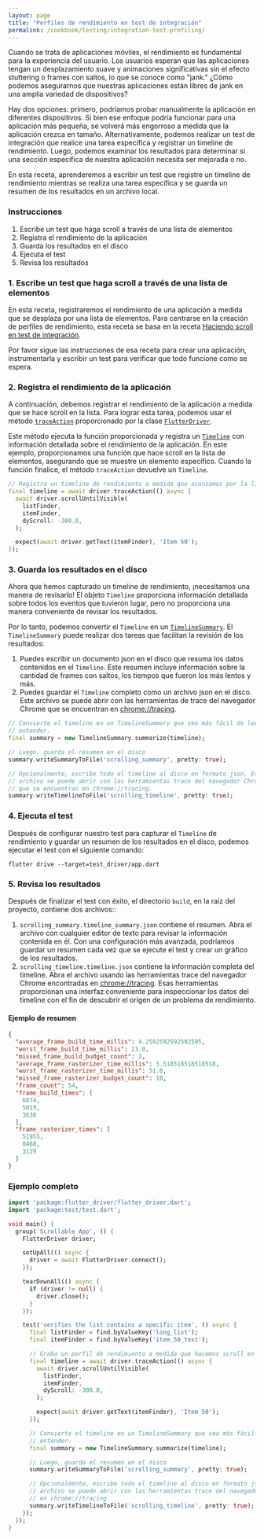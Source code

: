```yaml
---
layout: page
title: "Perfiles de rendimiento en test de integración"
permalink: /cookbook/testing/integration-test-profiling/
---
```


Cuando se trata de aplicaciones móviles, el rendimiento es fundamental para la experiencia del usuario. Los usuarios esperan que las aplicaciones tengan un desplazamiento suave y animaciones significativas sin el efecto stuttering o frames con saltos, lo que se conoce como "jank." ¿Cómo podemos asegurarnos que nuestras aplicaciones están libres de jank en una amplia variedad de dispositivos?

Hay dos opciones: primero, podríamos probar manualmente la aplicación en diferentes dispositivos. Si bien ese enfoque podría funcionar para una aplicación más pequeña, se volverá más engorroso a medida que la aplicación crezca en tamaño. Alternativamente, podemos realizar un test de integración que realice una tarea específica y registrar un timeline de rendimiento. Luego, podemos examinar los resultados para determinar si una sección específica de nuestra aplicación necesita ser mejorada o no.

En esta receta, aprenderemos a escribir un test que registre un timeline de rendimiento mientras se realiza una tarea específica y se guarda un resumen de los resultados en un archivo local.

### Instrucciones

  1. Escribe un test que haga scroll a través de una lista de elementos
  2. Registra el rendimiento de la aplicación
  3. Guarda los resultados en el disco
  4. Ejecuta el test
  5. Revisa los resultados

### 1. Escribe un test que haga scroll a través de una lista de elementos

En esta receta, registraremos el rendimiento de una aplicación a medida que se desplaza por una lista de elementos. Para centrarse en la creación de perfiles de rendimiento, esta receta se basa en la receta 
[Haciendo scroll en test de integración](/cookbook/testing/integration-test-scrolling/).

Por favor sigue las instrucciones de esa receta para crear una aplicación, instrumentarla y escribir un test para verificar que todo funcione como se espera.

### 2. Registra el rendimiento de la aplicación

A continuación, debemos registrar el rendimiento de la aplicación a medida que se hace scroll en la lista. Para lograr esta tarea, podemos usar el método
[`traceAction`](https://docs.flutter.io/flutter/flutter_driver/FlutterDriver/traceAction.html) proporcionado por la clase 
[`FlutterDriver`](https://docs.flutter.io/flutter/flutter_driver/FlutterDriver-class.html).

Este método ejecuta la función proporcionada y registra un
[`Timeline`](https://docs.flutter.io/flutter/flutter_driver/Timeline-class.html)
con información detallada sobre el rendimiento de la aplicación. En este ejemplo, proporcionamos una función que hace scroll en la lista de elementos, asegurando que se muestre un elemento específico. Cuando la función finalice, el método `traceAction` devuelve un `Timeline`.

<!-- skip -->
```dart
// Registra un timeline de rendimiento a medida que avanzamos por la lista de elementos
final timeline = await driver.traceAction(() async {
  await driver.scrollUntilVisible(
    listFinder,
    itemFinder,
    dyScroll: -300.0,
  );

  expect(await driver.getText(itemFinder), 'Item 50');
});
```

### 3. Guarda los resultados en el disco

Ahora que hemos capturado un timeline de rendimiento, ¡necesitamos una manera de revisarlo! El objeto `Timeline` proporciona información detallada sobre todos los eventos que tuvieron lugar, pero no proporciona una manera conveniente de revisar los resultados.

Por lo tanto, podemos convertir el `Timeline` en un
[`TimelineSummary`](https://docs.flutter.io/flutter/flutter_driver/TimelineSummary-class.html).
El `TimelineSummary` puede realizar dos tareas que facilitan la revisión de los resultados:

  1. Puedes escribir un documento json en el disco que resuma los datos contenidos en el `Timeline`. Este resumen incluye información sobre la cantidad de 
  frames con saltos, los tiempos que fueron los más lentos y más.
  2. Puedes guardar el `Timeline` completo como un archivo json en el disco. Este archivo se puede abrir con las herramientas de trace del navegador Chrome que se encuentran en 
  [chrome://tracing](chrome://tracing).

<!-- skip -->
```dart
// Convierte el timeline en un TimelineSummary que sea más fácil de leer y
// entender.
final summary = new TimelineSummary.summarize(timeline);

// Luego, guarda el resumen en el disco
summary.writeSummaryToFile('scrolling_summary', pretty: true);

// Opcionalmente, escribe todo el timeline al disco en formato json. Este
// archivo se puede abrir con las herramientas trace del navegador Chrome 
// que se encuentran en chrome://tracing.
summary.writeTimelineToFile('scrolling_timeline', pretty: true);
```

### 4. Ejecuta el test

Después de configurar nuestro test para capturar el `Timeline` de rendimiento y guardar un resumen de los resultados en el disco, podemos ejecutar el test con el siguiente comando:

```
flutter drive --target=test_driver/app.dart
```

### 5. Revisa los resultados

Después de finalizar el test con éxito, el directorio `build`, en la raíz del proyecto, contiene dos archivos::

  1. `scrolling_summary.timeline_summary.json` contiene el resumen. Abra el archivo con cualquier editor de texto para revisar la información contenida en él. Con una configuración más avanzada, podríamos guardar un resumen cada vez que se ejecute el test y crear un gráfico de los resultados.
  2. `scrolling_timeline.timeline.json` contiene la información completa del timeline.
  Abra el archivo usando las herramientas trace del navegador Chrome encontradas en 
  [chrome://tracing](chrome://tracing). Esas herramientas proporcionan una interfaz conveniente para inspeccionar los datos del timeline con el fin de descubrir el origen de un problema de rendimiento.

#### Ejemplo de resumen

```json
{
  "average_frame_build_time_millis": 4.2592592592592595,
  "worst_frame_build_time_millis": 21.0,
  "missed_frame_build_budget_count": 2,
  "average_frame_rasterizer_time_millis": 5.518518518518518,
  "worst_frame_rasterizer_time_millis": 51.0,
  "missed_frame_rasterizer_budget_count": 10,
  "frame_count": 54,
  "frame_build_times": [
    6874,
    5019,
    3638
  ],
  "frame_rasterizer_times": [
    51955,
    8468,
    3129
  ]
}
```

### Ejemplo completo

```dart
import 'package:flutter_driver/flutter_driver.dart';
import 'package:test/test.dart';

void main() {
  group('Scrollable App', () {
    FlutterDriver driver;

    setUpAll(() async {
      driver = await FlutterDriver.connect();
    });

    tearDownAll(() async {
      if (driver != null) {
        driver.close();
      }
    });

    test('verifies the list contains a specific item', () async {
      final listFinder = find.byValueKey('long_list');
      final itemFinder = find.byValueKey('item_50_text');

      // Graba un perfil de rendimiento a medida que hacemos scroll en la lista de elementos
      final timeline = await driver.traceAction(() async {
        await driver.scrollUntilVisible(
          listFinder,
          itemFinder,
          dyScroll: -300.0,
        );

        expect(await driver.getText(itemFinder), 'Item 50');
      });

      // Convierte el timeline en un TimelineSummary que sea más fácil de leer y
      // entender.
      final summary = new TimelineSummary.summarize(timeline);

      // Luego, guarda el resumen en el disco
      summary.writeSummaryToFile('scrolling_summary', pretty: true);

      // Opcionalmente, escribe todo el timeline al disco en formato json. Este
      // archivo se puede abrir con las herramientas trace del navegador Chrome encontradas
      // en chrome://tracing.
      summary.writeTimelineToFile('scrolling_timeline', pretty: true);
    });
  });
}
```